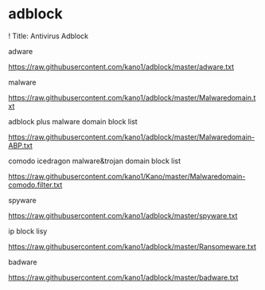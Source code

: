 # adblock
! Title: Antivirus Adblock 

adware

https://raw.githubusercontent.com/kano1/adblock/master/adware.txt

malware

https://raw.githubusercontent.com/kano1/adblock/master/Malwaredomain.txt

adblock plus malware domain block list

https://raw.githubusercontent.com/kano1/adblock/master/Malwaredomain-ABP.txt

comodo icedragon malware&trojan domain block list

https://raw.githubusercontent.com/kano1/Kano/master/Malwaredomain-comodo.filter.txt

spyware

https://raw.githubusercontent.com/kano1/adblock/master/spyware.txt

ip block lisy

https://raw.githubusercontent.com/kano1/adblock/master/Ransomeware.txt

badware

https://raw.githubusercontent.com/kano1/adblock/master/badware.txt


